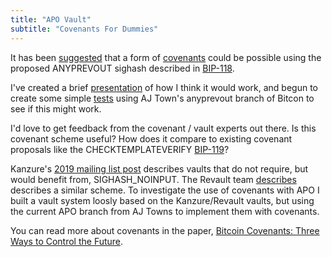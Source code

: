 ```yaml
---
title: "APO Vault"
subtitle: "Covenants For Dummies"
---
```


It has been [suggested](https://www.mail-archive.com/bitcoin-dev@lists.linuxfoundation.org/msg08075.html) that a form of [covenants](https://bitcoinops.org/en/topics/covenants/) could be possible using the proposed ANYPREVOUT sighash described in [BIP-118](https://github.com/bitcoin/bips/blob/master/bip-0118.mediawiki). 

I've created a brief [presentation](https://yakshaver.org/assets/presentations/APO_Vault_Covenants_v1.pdf) of how I think it would work, and begun to create some simple [tests](https://github.com/remyers/bitcoin/blob/covenant-anyprevout/test/functional/feature_apocovenant.py) using AJ Town's anyprevout branch of Bitcon to see if this might work.

I'd love to get feedback from the covenant / vault experts out there. Is this covenant scheme useful? How does it compare to existing covenant proposals like the CHECKTEMPLATEVERIFY [BIP-119](https://github.com/bitcoin/bips/blob/master/bip-0119.mediawiki#feature-redundancy)?

Kanzure's [2019 mailing list post](https://lists.linuxfoundation.org/pipermail/bitcoin-dev/2019-August/017229.html) describes vaults that do not require, but would benefit from, SIGHASH_NOINPUT. The Revault team [describes](https://github.com/revault/practical-revault/blob/master/revault.pdf) describes a similar scheme. To investigate the use of covenants with APO I built a vault system loosly based on the Kanzure/Revault vaults, but using the current APO branch from AJ Towns to implement them with covenants.

You can read more about covenants in the paper, [Bitcoin Covenants: Three Ways to Control the
Future](https://arxiv.org/pdf/2006.16714.pdf).

